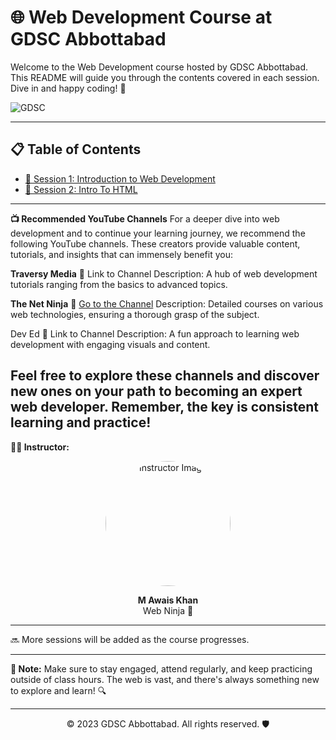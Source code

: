 # 🌐 Web Development Course at GDSC Abbottabad

Welcome to the Web Development course hosted by GDSC Abbottabad. This README will guide you through the contents covered in each session. Dive in and happy coding! 🚀

![GDSC](https://github.com/askhan963/web-dev-course-gdsc-atd/blob/main/assests/gdsc.jpeg)

---

## 📋 Table of Contents
- [📌 Session 1: Introduction to Web Development](https://github.com/askhan963/web-dev-course-gdsc-atd/tree/main/Session%201)
- [📌 Session 2: Intro To HTML](https://github.com/askhan963/web-dev-course-gdsc-atd/tree/main/session2)

---
**📺 Recommended YouTube Channels**
For a deeper dive into web development and to continue your learning journey, we recommend the following YouTube channels. These creators provide valuable content, tutorials, and insights that can immensely benefit you:

**Traversy Media**
📌 Link to Channel
Description: A hub of web development tutorials ranging from the basics to advanced topics.

**The Net Ninja**
📌 [Go to the Channel](https://www.youtube.com/@TraversyMedia)
Description: Detailed courses on various web technologies, ensuring a thorough grasp of the subject.


Dev Ed
📌 Link to Channel
Description: A fun approach to learning web development with engaging visuals and content.

Feel free to explore these channels and discover new ones on your path to becoming an expert web developer. Remember, the key is consistent learning and practice!
---

**👨‍🏫 Instructor:**  

<p align="center">
    <img width="200" src="https://github.com/askhan963/web-dev-course-gdsc-atd/blob/main/assests/img-awais.jpg" alt="Instructor Image" style="border-radius:50%" >
</p>

<div align="center">
 <strong>M Awais Khan</strong>
 <br>
 Web Ninja 🥷
</div>

---

🔜 More sessions will be added as the course progresses.

---

**📝 Note:** Make sure to stay engaged, attend regularly, and keep practicing outside of class hours. The web is vast, and there's always something new to explore and learn! 🔍

---

<p align="center">
    &copy; 2023 GDSC Abbottabad. All rights reserved. 🛡️
</p>
